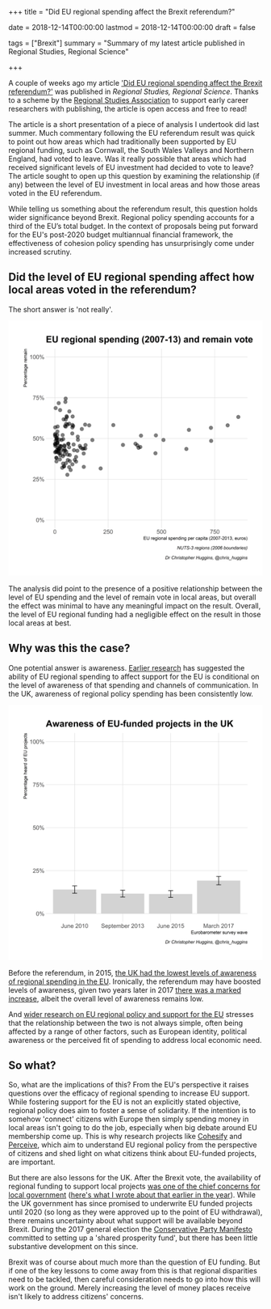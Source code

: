 +++
title = "Did EU regional spending affect the Brexit referendum?"

date = 2018-12-14T00:00:00
lastmod = 2018-12-14T00:00:00
draft = false

tags = ["Brexit"]
summary = "Summary of my latest article published in Regional Studies, Regional Science"

+++

A couple of weeks ago my article ['Did EU regional spending affect the Brexit referendum?'](https://www.tandfonline.com/doi/full/10.1080/21681376.2018.1544852) was published in *Regional Studies, Regional Science*. Thanks to a scheme by the [Regional Studies Association](https://www.regionalstudies.org/) to support early career researchers with publishing, the article is open access and free to read!

The article is a short presentation of a piece of analysis I undertook did last summer. Much commentary following the EU referendum result was quick to point out how areas which had traditionally been supported by EU regional funding, such as Cornwall, the South Wales Valleys and Northern England, had voted to leave. Was it really possible that areas which had received significant levels of EU investment had decided to vote to leave? The article sought to open up this question by examining the relationship (if any) between the level of EU investment in local areas and how those areas voted in the EU referendum.

While telling us something about the referendum result, this question holds wider significance beyond Brexit. Regional policy spending accounts for a third of the EU’s total budget. In the context of proposals being put forward for the EU's post-2020 budget multiannual financial framework, the effectiveness of cohesion policy spending has unsurprisingly come under increased scrutiny.

## Did the level of EU regional spending affect how local areas voted in the referendum?

The short answer is 'not really'.

![](https://github.com/christopherhuggins/website/raw/master/static/img/posts/20181214/20181214_plot1.png)

The analysis did point to the presence of a positive relationship between the level of EU spending and the level of remain vote in local areas, but overall the effect was minimal to have any meaningful impact on the result. Overall, the level of EU regional funding had a negligible effect on the result in those local areas at best.

## Why was this the case?

One potential answer is awareness. [Earlier research](http://ftp.zew.de/pub/zew-docs/dp/dp11011.pdf) has suggested the ability of EU regional spending to affect support for the EU is conditional on the level of awareness of that spending and channels of communication. In the UK, awareness of regional policy spending has been consistently low.

![](https://github.com/christopherhuggins/website/raw/master/static/img/posts/20181214/20181214_plot2.png)

Before the referendum, in 2015, [the UK had the lowest levels of awareness of regional spending in the EU](https://ec.europa.eu/regional_policy/sources/docoffic/official/reports/eurobarometer/423/citizen_awareness_report_en.pdf). Ironically, the referendum may have boosted levels of awareness, given two years later in 2017 [there was a marked increase](http://ec.europa.eu/commfrontoffice/publicopinion/index.cfm/ResultDoc/download/DocumentKy/79239), albeit the overall level of awareness remains low.

And [wider research on EU regional policy and support for the EU](http://blogs.lse.ac.uk/europpblog/2017/07/04/all-spending-is-not-equal-eu-public-support/) stresses that the relationship between the two is not always simple, often being affected by a range of other factors, such as European identity, political awareness or the perceived fit of spending to address local economic need. 

## So what?

So, what are the implications of this? From the EU's perspective it raises questions over the efficacy of regional spending to increase EU support. While fostering support for the EU is not an explicitly stated objective, regional policy does aim to foster a sense of solidarity. If the intention is to somehow 'connect' citizens with Europe then simply spending money in local areas isn't going to do the job, especially when big debate around EU membership come up. This is why research projects like [Cohesify](http://www.cohesify.eu/) and [Perceive](https://www.perceiveproject.eu/), which aim to understand EU regional policy from the perspective of citizens and shed light on what citizens think about EU-funded projects, are important.

But there are also lessons for the UK. After the Brexit vote, the availability of regional funding to support local projects [was one of the chief concerns for local government](https://www.local.gov.uk/beyond-brexit-future-funding-currently-sourced-eu-lga-discussion-document) ([here's what I wrote about that earlier in the year](http://ced.revistas.deusto.es/article/view/1409)). While the UK government has since promised to underwrite EU funded projects until 2020 (so long as they were approved up to the point of EU withdrawal), there remains uncertainty about what support will be available beyond Brexit. During the 2017 general election the [Conservative Party Manifesto](https://www.conservatives.com/manifesto) committed to setting up a 'shared prosperity fund', but there has been little substantive development on this since.

Brexit was of course about much more than the question of EU funding. But if one of the key lessons to come away from this is that regional disparities need to be tackled, then careful consideration needs to go into how this will work on the ground. Merely increasing the level of money places receive isn't likely to address citizens' concerns.
